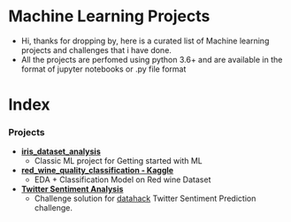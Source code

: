 
# Machine Learning Projects
* Hi, thanks for dropping by, here is a curated list of Machine learning projects and challenges that i have done.
* All the projects are perfomed using python 3.6+ and are available in the format of jupyter notebooks or .py file format

# Index

### Projects 
*  [**iris_dataset_analysis**](https://github.com/dhruvbpatel/Machine_Learning_Projects/tree/master/iris_dataset_analysis) 
	 - Classic ML project for Getting started with ML
* [**red_wine_quality_classification - Kaggle**](https://github.com/dhruvbpatel/Machine_Learning_Projects/tree/master/red_wine_quality_classification-Kaggle) 
	- EDA + Classification Model on Red wine Dataset
* [**Twitter Sentiment Analysis**](https://github.com/dhruvbpatel/Machine_Learning_Projects/tree/master/twitter_sentiment_analysis) 
   - Challenge solution for [datahack](https://datahack.analyticsvidhya.com/contest/practice-problem-twitter-sentiment-analysis/) Twitter Sentiment Prediction challenge.
  
